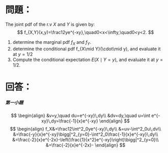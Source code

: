 # 問題：
The joint pdf of the r.v $X$ and $Y$ is given by:
$$
f_{X,Y}(x,y)=\frac12ye^{-xy},\quad0<x<\infty,\quad0<y<2.
$$
1. determine the marginal pdf $f_X$ and $f_Y$.
2. determine the conditional pdf f_{X\mid Y}(\cdot\mid y), and evaluate it at $y=1/2$
3. Compute the conditional expectation $E(X\mid Y=y)$, and evaluate it at $y=1/2$.
# 回答：
##### 第一小題
$$
\begin{align}
&v=y,\quad du=e^{-xy}\,dy\\
&dv=dy,\quad u=\int e^{-xy}\,dy=\frac{-1}{x}e^{-xy}
\end{align}
$$
$$
\begin{align}
f_X&=\frac12\int^2_0ye^{-xy}\,dy\\
&=uv-\int^2_0u\,dv\\
&=\frac{-y}{x}e^{-xy}\bigg|^2_{y=0}-\int^2_0\frac{-1}{x}e^{-xy}\,dy\\
&=\frac{-2}{x}e^{-2x}-\left(\frac{1}{x^2}e^{-xy}\right)\bigg|^2_{y=0}\\
&=\frac{-2}{x}e^{-2x}-
\end{align}
$$